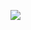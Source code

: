 ![](https://github-readme-stats-75lesuss1-praveenperera.vercel.app/api?username=praveenperera&show_icons=true&count_private=true&theme=dracula)
